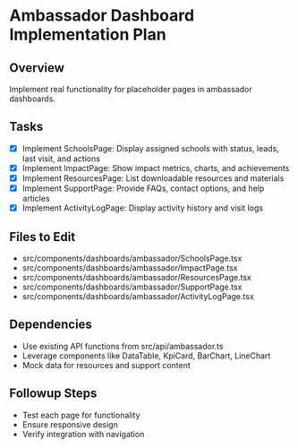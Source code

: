 # Ambassador Dashboard Implementation Plan

## Overview
Implement real functionality for placeholder pages in ambassador dashboards.

## Tasks
- [x] Implement SchoolsPage: Display assigned schools with status, leads, last visit, and actions
- [x] Implement ImpactPage: Show impact metrics, charts, and achievements
- [x] Implement ResourcesPage: List downloadable resources and materials
- [x] Implement SupportPage: Provide FAQs, contact options, and help articles
- [x] Implement ActivityLogPage: Display activity history and visit logs

## Files to Edit
- src/components/dashboards/ambassador/SchoolsPage.tsx
- src/components/dashboards/ambassador/ImpactPage.tsx
- src/components/dashboards/ambassador/ResourcesPage.tsx
- src/components/dashboards/ambassador/SupportPage.tsx
- src/components/dashboards/ambassador/ActivityLogPage.tsx

## Dependencies
- Use existing API functions from src/api/ambassador.ts
- Leverage components like DataTable, KpiCard, BarChart, LineChart
- Mock data for resources and support content

## Followup Steps
- Test each page for functionality
- Ensure responsive design
- Verify integration with navigation
